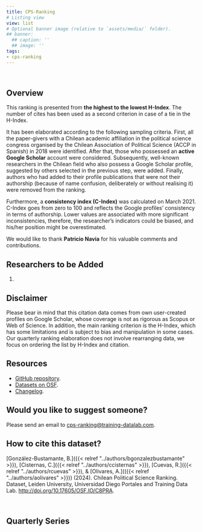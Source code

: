 ```yaml
---
title: CPS-Ranking
# Listing view
view: list
# Optional banner image (relative to `assets/media/` folder).
## banner:
  ## caption: ''
  ## image: ''
tags:
- cps-ranking
---
```


<br>

<h2>Overview</h2>

This ranking is presented from **the highest to the lowest H-Index**. The number of cites has been used as a second criterion in case of a tie in the H-Index.

It has been elaborated according to the following sampling criteria. First, all the paper-givers with a Chilean academic affiliation in the political science congress organised by the Chilean Association of Political Science (ACCP in Spanish) in 2018 were identified. After that, those who possessed an **active Google Scholar** account were considered. Subsequently, well-known researchers in the Chilean field who also possess a Google Scholar profile, suggested by others selected in the previous step, were added. Finally, authors who had added to their profile publications that were not their authorship (because of name confusion, deliberately or without realising it) were removed from the ranking.

Furthermore, a **consistency index (C-Index)** was calculated on March 2021. C-Index goes from zero to 100 and reflects the Google profiles’ consistency in terms of authorship. Lower values are associated with more significant inconsistencies, therefore, the researcher’s indicators could be biased, and his/her position might be overestimated.

We would like to thank **Patricio Navia** for his valuable comments and contributions.

<h2>Researchers to be Added</h2>

1. 

<h2>Disclaimer</h2>

Please bear in mind that this citation data comes from own user-created profiles on Google Scholar, whose coverage is not as rigorous as Scopus or Web of Science. In addition, the main ranking criterion is the H-Index, which has some limitations and is subject to bias and manipulation in some cases. Our quarterly ranking elaboration does not involve rearranging data, we focus on ordering the list by H-Index and citation.

<h2>Resources</h2>

* [GitHub repository](https://github.com/bgonzalezbustamante/CPS-Ranking).
* [Datasets on OSF](http://doi.org/10.17605/OSF.IO/C8PRA).
* [Changelog](https://github.com/bgonzalezbustamante/CPS-Ranking/blob/master/CHANGELOG.md).

<h2>Would you like to suggest someone?</h2>

Please send an email to cps-ranking@training-datalab.com.

<h2>How to cite this dataset?</h2>

[González-Bustamante, B.]({{< relref "../authors/bgonzalezbustamante" >}}), [Cisternas, C.]({{< relref "../authors/ccisternas" >}}), [Cuevas, R.]({{< relref "../authors/rcuevas" >}}), & [Olivares, A.](({{< relref "../authors/aolivares" >}})) (2024). Chilean Political Science Ranking. Dataset, Leiden University, Universidad Diego Portales and Training Data Lab. http://doi.org/10.17605/OSF.IO/C8PRA.

<br>

<h2>Quarterly Series</h2>

<br>